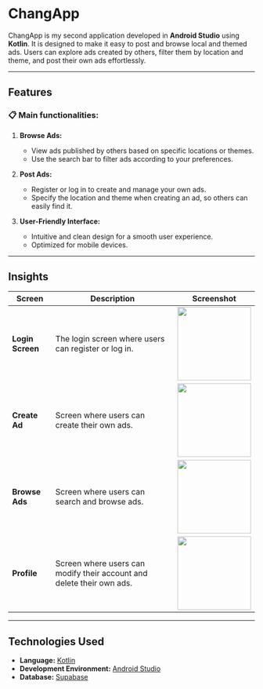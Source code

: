 # ChangApp

ChangApp is my second application developed in **Android Studio** using **Kotlin**. 
It is designed to make it easy to post and browse local and themed ads. 
Users can explore ads created by others, filter them by location and theme, and post their own ads effortlessly.

---

## Features

### 📋 Main functionalities:
1. **Browse Ads:**
   - View ads published by others based on specific locations or themes.
   - Use the search bar to filter ads according to your preferences.

2. **Post Ads:**
   - Register or log in to create and manage your own ads.
   - Specify the location and theme when creating an ad, so others can easily find it.

3. **User-Friendly Interface:**
   - Intuitive and clean design for a smooth user experience.
   - Optimized for mobile devices.

---

## Insights

| Screen             | Description                              | Screenshot                                                                 |
|--------------------|------------------------------------------|----------------------------------------------------------------------------|
| **Login Screen**   | The login screen where users can register or log in. |  <div align="center"><img src="https://github.com/user-attachments/assets/1ace90d9-99a1-4178-9452-c2fa314842e6" width="150" /></div> |
| **Create Ad**     | Screen where users can create their own ads.   |  <div align="center"><img src="https://github.com/user-attachments/assets/c0066a3f-578d-46f9-8d35-7829a42a3825" width="150" /></div>                       |
| **Browse Ads**     | Screen where users can search and browse ads.   |  <div align="center"><img src="https://github.com/user-attachments/assets/e839b7fc-5f30-4d67-a3d8-650727f10e93" width="150" /></div>                       |
| **Profile**     | Screen where users can modify their account and delete their own ads.   |  <div align="center"><img src="https://github.com/user-attachments/assets/55c32172-e810-4162-8de0-873d6781214a" width="150" /></div>                       |
---

## Technologies Used

- **Language:** [Kotlin](https://kotlinlang.org/)
- **Development Environment:** [Android Studio](https://developer.android.com/studio)
- **Database:** [Supabase](https://supabase.com)
